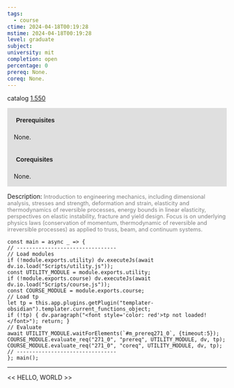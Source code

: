 ```yaml
---
tags:
  - course
ctime: 2024-04-18T00:19:28
mstime: 2024-04-18T00:19:28
level: graduate
subject: 
university: mit
completion: open
percentage: 0
prereq: None.
coreq: None.
---
```


catalog [1.550](http://student.mit.edu/catalog/m1c.html#1.550)

<span style="display: block; padding: 15px; background-color: rgb(100, 100, 100, 0.2);"><font id="m_prereq271_0" style="display: block; font-family: Arial, sans-serif; font-weight: bold; padding: 5px">Prerequisites</font><br><span id="prereq271_0">None.</span></span>
<span style="display: block; padding: 15px; background-color: rgb(100, 100, 100, 0.2);"><font id="m_coreq271_0" style="display: block; font-family: Arial, sans-serif; font-weight: bold; padding: 5px">Corequisites</font><br><span id="coreq271_0">None.</span></span>

<font style="">Description:</font>
<font style="color: grey; font-size: 0.8rem;">Introduction to engineering mechanics, including dimensional analysis, stresses and strength, deformation and strain, elasticity and thermodynamics of reversible processes, energy bounds in linear elasticity, perspectives on elastic instability, fracture and yield design. Focus is on underlying physics laws (conservation of momentum, thermodynamic of reversible and irreversible processes) as applied to truss, beam, and continuum systems.</font>

```dataviewjs
const main = async _ => {
// --------------------------------
// Load modules
if (!module.exports.utility) dv.executeJs(await dv.io.load("Scripts/utility.js"));
const UTILITY_MODULE = module.exports.utility;
if (!module.exports.course) dv.executeJs(await dv.io.load("Scripts/course.js"));
const COURSE_MODULE = module.exports.course;
// Load tp
let tp = this.app.plugins.getPlugin("templater-obsidian").templater.current_functions_object;
if (!tp) { dv.paragraph("<font style='color: red'>tp not loaded!</font>"); return; }
// Evaluate
await UTILITY_MODULE.waitForElements(`#m_prereq271_0`, {timeout:5});
COURSE_MODULE.evaluate_req("271_0", "prereq", UTILITY_MODULE, dv, tp);
COURSE_MODULE.evaluate_req("271_0", "coreq", UTILITY_MODULE, dv, tp);
// --------------------------------
}; main();
```

---

<< HELLO, WORLD >>
